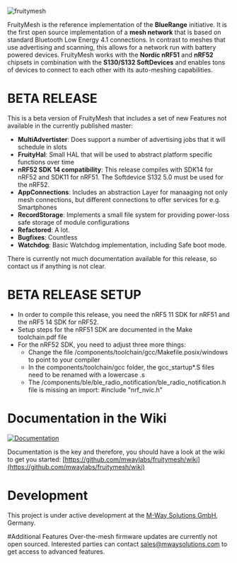 ![fruitymesh](https://cloud.githubusercontent.com/assets/5893428/9224084/1687644e-4100-11e5-93d3-02df8951ee91.png)

FruityMesh is the reference implementation of the **BlueRange** initiative. It is the first open source implementation of a **mesh network** that is based on standard Bluetooth Low Energy 4.1 connections. In contrast to meshes that use advertising and scanning, this allows for a network run with battery powered devices. FruityMesh works with the **Nordic nRF51** and **nRF52** chipsets in combination with the **S130/S132 SoftDevices** and enables tons of devices to connect to each other with its auto-meshing capabilities.

# BETA RELEASE
This is a beta version of FruityMesh that includes a set of new Features not available in the currently published master:
- **MultiAdvertister**: Does support a number of advertising jobs that it will schedule in slots
- **FruityHal**: Small HAL that will be used to abstract platform specific functions over time
- **nRF52 SDK 14 compatibility**: This release compiles with SDK14 for nRF52 and SDK11 for nRF51. The Softdevice S132 5.0 must be used for the nRF52.
- **AppConnections**: Includes an abstraction Layer for manaaging not only mesh connections, but different connections to offer services for e.g. Smartphones
- **RecordStorage**: Implements a small file system for providing power-loss safe storage of module configurations
- **Refactored**: A lot.
- **Bugfixes**: Countless
- **Watchdog**: Basic Watchdog implementation, including Safe boot mode.

There is currently not much documentation available for this release, so contact us if anything is not clear.

# BETA RELEASE SETUP
- In order to compile this release, you need the nRF5 11 SDK for nRF51 and the nRF5 14 SDK for nRF52.
- Setup steps for the nRF51 SDK are documented in the Make toolchain.pdf file
- For the nRF52 SDK, you need to adjust three more things:
	- Change the file /components/toolchain/gcc/Makefile.posix/windows to point to your compiler
	- In the components/toolchain/gcc folder, the gcc_startup*.S files need to be renamed with a lowercase .s
	- The /components/ble/ble_radio_notification/ble_radio_notification.h file is missing an import: #include "nrf_nvic.h"


# Documentation in the Wiki
[![Documentation](https://cloud.githubusercontent.com/assets/5893428/8722473/5a89169c-2bc5-11e5-9aea-02a16b3b189e.png)](https://github.com/mwaylabs/fruitymesh/wiki)

Documentation is the key and therefore, you should have a look at the wiki to get you started:
[https://github.com/mwaylabs/fruitymesh/wiki](https://github.com/mwaylabs/fruitymesh/wiki)

# Development
This project is under active development at the [M-Way Solutions GmbH](http://www.mwaysolutions.com/), Germany.

#Additional Features
Over-the-mesh firmware updates are currently not open sourced. Interested parties can contact sales@mwaysolutions.com to get access to advanced features.

